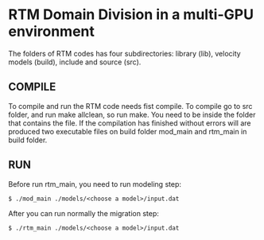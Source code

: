 # RTM Domain Division in a multi-GPU environment

The folders of RTM codes has four subdirectories: library (lib), velocity models (build), include and source (src).

## COMPILE

To compile and run the RTM code needs fist compile. To compile go to src folder, and run make allclean, so run make. You need to be inside the folder that contains the file. If the compilation has finished without errors will are produced two executable files on build folder mod_main and rtm_main  in build folder.

## RUN
Before run rtm_main, you need to run modeling step: 
```
$ ./mod_main ./models/<choose a model>/input.dat
```

After you can run normally the migration step:
```
$ ./rtm_main ./models/<choose a model>/input.dat
```
